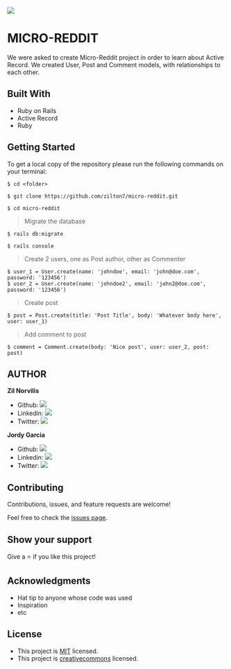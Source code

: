 ![](https://img.shields.io/badge/Microverse-blueviolet)

# MICRO-REDDIT

We were asked to create Micro-Reddit project in order to learn about Active Record. We created User, Post and Comment models, with relationships to each other.

## Built With
- Ruby on Rails
- Active Record
- Ruby

## Getting Started

To get a local copy of the repository please run the following commands on your terminal: 

``` 
$ cd <folder> 
```

``` 
$ git clone https://github.com/zilton7/micro-reddit.git 
```
``` 
$ cd micro-reddit 
```

> Migrate the database
``` 
$ rails db:migrate 
```

``` 
$ rails console 
```

> Create 2 users, one as Post author, other as Commenter
``` 
$ user_1 = User.create(name: 'johndoe', email: 'john@doe.com', password: '123456') 
$ user_2 = User.create(name: 'johndoe2', email: 'john2@doe.com', password: '123456') 
```

> Create post
```
$ post = Post.create(title: 'Post Title', body: 'Whatever body here', user: user_1)
```

> Add comment to post
```
$ comment = Comment.create(body: 'Nice post', user: user_2, post: post)
```




## AUTHOR

**Zil Norvilis**

- Github: [![](https://img.shields.io/badge/GitHub-100000?style=for-the-badge&logo=github&logoColor=white)](https://github.com/zilton7)
- Linkedin: [![](https://img.shields.io/badge/LinkedIn-0077B5?style=for-the-badge&logo=linkedin&logoColor=white)](https://www.linkedin.com/in/zil-norvilis/)
- Twitter: [![](https://img.shields.io/badge/Twitter-1DA1F2?style=for-the-badge&logo=twitter&logoColor=white)](https://twitter.com/devnor7)

**Jordy Garcia**

- Github: [![](https://img.shields.io/badge/GitHub-100000?style=for-the-badge&logo=github&logoColor=white)](https://github.com/garciajordy/)
- Linkedin: [![](https://img.shields.io/badge/LinkedIn-0077B5?style=for-the-badge&logo=linkedin&logoColor=white)](https://www.linkedin.com/in/jordygarcia/)
- Twitter: [![](https://img.shields.io/badge/Twitter-1DA1F2?style=for-the-badge&logo=twitter&logoColor=white)](https://twitter.com/JordyGarcia1994)

## Contributing

Contributions, issues, and feature requests are welcome!

Feel free to check the [issues page](https://github.com/zilton7/telegram-bot/issues).

## Show your support

Give a ⭐️ if you like this project!

## Acknowledgments

- Hat tip to anyone whose code was used
- Inspiration
- etc

## License

- This project is [MIT](https://opensource.org/licenses/MIT) licensed.
- This project is [creativecommons](https://creativecommons.org/licenses/by-nc/4.0/) licensed.
